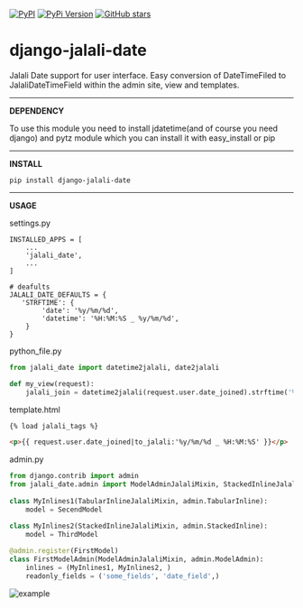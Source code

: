 [![PyPI](https://img.shields.io/pypi/dm/django-jalali-date.svg)](http://pythonhosted.org/django-jalali-date)
[![PyPi Version](https://img.shields.io/pypi/v/django-jalali-date.svg)](http://pythonhosted.org/django-jalali-date)
[![GitHub stars](https://img.shields.io/github/stars/a-roomana/django-jalali-date.svg?style=social)](https://github.com/a-roomana/django-jalali-date)
# django-jalali-date

Jalali Date support for user interface. Easy conversion of DateTimeFiled to JalaliDateTimeField within the admin site, view and templates.

----------
**DEPENDENCY**

To use this module you need to install jdatetime(and of course you need django) and pytz module which you can install it with easy_install or pip

----------
**INSTALL**

    pip install django-jalali-date   

----------
**USAGE**

settings.py

    INSTALLED_APPS = [
	    ...
	    'jalali_date',
	    ...
	]
	
	# deafults
	JALALI_DATE_DEFAULTS = {
       'STRFTIME': {
            'date': '%y/%m/%d',
            'datetime': '%H:%M:%S _ %y/%m/%d',
        }
    }


python_file.py
```python
from jalali_date import datetime2jalali, date2jalali

def my_view(request):
	jalali_join = datetime2jalali(request.user.date_joined).strftime('%y/%m/%d _ %H:%M:%S')
```
   
template.html
```html    
{% load jalali_tags %}

<p>{{ request.user.date_joined|to_jalali:'%y/%m/%d _ %H:%M:%S' }}</p>
```

admin.py
```python
from django.contrib import admin
from jalali_date.admin import ModelAdminJalaliMixin, StackedInlineJalaliMixin, TabularInlineJalaliMixin	
    
class MyInlines1(TabularInlineJalaliMixin, admin.TabularInline):
	model = SecendModel

class MyInlines2(StackedInlineJalaliMixin, admin.StackedInline):
	model = ThirdModel
	
@admin.register(FirstModel)
class FirstModelAdmin(ModelAdminJalaliMixin, admin.ModelAdmin):
	inlines = (MyInlines1, MyInlines2, )
	readonly_fields = ('some_fields', 'date_field',)
```

![example](http://bayanbox.ir/view/2877111068605695571/Screenshot-from-2016-07-26-01-37-07.png)
